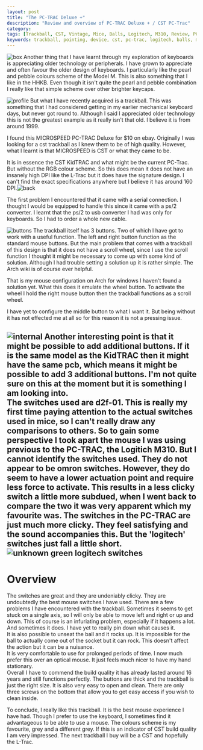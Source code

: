 ```yaml
---
layout: post
title: "The PC-TRAC Deluxe +"
description: "Review and overview of PC-TRAC Deluxe + / CST PC-Trac"
category: 
tags: [Trackball, CST, Vintage, Mice, Balls, Logitech, M310, Review, PC-TRAC,]
keywords: trackball, pointing, device, cst, pc-trac, logitech, balls, mice, vintage, trackballs, DPI, kidtrac, omron, switches, logitech, review, microspeed,
---
```

![box](https://i.imgur.com/He8rqU5.jpg)
Another thing that I have learnt through my exploration of keyboards is appreciating older technology or peripherals. I have grown to appreciate and often favour the older design of keyboards. I particularly like the pearl and pebble colours scheme of the Model M. This is also something that I like in the HHKB. Even though it isn't quite the pearl and pebble combination I really like that simple scheme over other brighter keycaps.

![profile](https://i.imgur.com/c2O5TI3.jpg)
But what I have recently acquired is a trackball. This was something that I had considered getting in my earlier mechanical keyboard days, but never got round to. Although I said I appreciated older technology this is not the greatest example as it really isn't that old. I believe it is from around 1999.

I found this MICROSPEED PC-TRAC Deluxe for $10 on ebay. Originally I was looking for a cst trackball as I knew them to be of high quality. However, what I learnt is that MICROSPEED is CST or what they came to be.  

It is in essence the CST KidTRAC and what might be the current PC-Trac. But without the RGB colour scheme. So this does mean it does not have an insanely high DPI like the L-Trac but it does have the signature design. I can't find the exact specifications anywhere but I believe it has around 160 DPI.![back](https://i.imgur.com/nTR6CeV.jpg)  

The first problem I encountered that it came with a serial connection. I thought I would be equipped to handle this since it came with a ps/2 converter. I learnt that the ps/2 to usb converter I had was only for keyboards. So I had to order a whole new cable.  

![buttons](https://i.imgur.com/h44EAxC.jpg)
The trackball itself has 3 buttons. Two of which I have got to work with a useful function. The left and right button function as the standard mouse buttons. But the main problem that comes with a trackball of this design is that it does not have a scroll wheel, since I use the scroll function I thought it might be necessary to come up with some kind of solution. Although I had trouble setting a solution up it is rather simple. The Arch wiki is of course ever helpful.  

<script src="https://gist.github.com/RoastPotatoes/ba04cd0e48280319602d.js"></script>

That is my mouse configuration on Arch for windows I haven't found a solution yet. What this does it emulate the wheel button. To activate the wheel I hold the right mouse button then the trackball functions as a scroll wheel.

I have yet to configure the middle button to what I want it. But being without it has not effected me at all so for this reason it is not a pressing issue.

![internal](https://i.imgur.com/Vyskgah.jpg)
Another interesting point is that it might be possible to add additional buttons. If it is the same model as the KidTRAC then it might have the same pcb,  which means it might be possible to add 3 additional buttons. I'm not quite sure on this at the moment but it is something I am looking into.  
The switches used are d2f-01. This is really my first time paying attention to the actual switches used in mice, so I can't really draw any comparisons to others. So to gain some perspective I took apart the mouse I was using previous to the PC-TRAC, the Logitich M310. But I cannot identify the switches used. They do not appear to be omron switches. However, they do seem to have a lower actuation point and require less force to activate. This results in a less clicky switch a little more subdued, when I went back to compare the two it was very apparent which my favourite was. The switches in the PC-TRAC are just much more clicky. They feel satisfying and the sound accompanies this. But the 'logitech' switches just fall a little short. 
![unknown green logitech switches](https://i.imgur.com/mJ3H8Cu.jpg)
-------------

# Overview
The switches are great and they are undeniably clicky. They are undoubtedly the best mouse switches I have used. 
There are a few problems I have encountered with the trackball. Sometimes it seems to get stuck on a single axis, so I will only be able to move left and right or up and down. This of course is an infuriating problem, especially if it happens a lot. And sometimes it does. I have yet to really pin down what causes it.  
It is also possible to unseat the ball and it rocks up. It is impossible for the ball to actually come out of the socket but it can rock. This doesn't affect the action but it can be a nuisance.  
It is very comfortable to use for prolonged periods of time. I now much prefer this over an optical mouse. It just feels much nicer to have my hand stationary.  
Overall I have to commend the build quality it has already lasted around 16 years and still functions perfectly. The buttons are thick and the trackball is just the right size. It is also very easy to open and clean. There are only three screws on the bottom that allow you to get easy access if you wish to clean inside. 

To conclude, I really like this trackball. It is the best mouse experience I have had. Though I prefer to use the keyboard, I sometimes find it advantageous to be able to use a mouse. The colours scheme is my favourite, grey and a different grey. If this is an indicator of CST build quality I am very impressed. The next trackball I buy will be a CST and hopefully the L-Trac.
